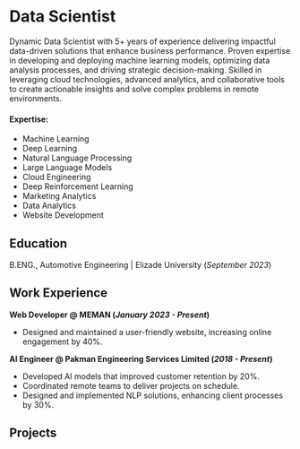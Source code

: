 # Data Scientist
Dynamic Data Scientist with 5+ years of experience delivering impactful data-driven solutions that enhance business performance. Proven expertise in developing and deploying machine learning models, optimizing data analysis processes, and driving strategic decision-making. Skilled in leveraging cloud technologies, advanced analytics, and collaborative tools to create actionable insights and solve complex problems in remote environments.

#### Expertise: 
- Machine Learning
- Deep Learning
- Natural Language Processing
- Large Language Models
- Cloud Engineering
- Deep Reinforcement Learning
- Marketing Analytics
- Data Analytics
- Website Development

## Education
B.ENG., Automotive Engineering | Elizade University (_September 2023_)								       		

## Work Experience
**Web Developer @ MEMAN (_January 2023 - Present_)**
- Designed and maintained a user-friendly website, increasing online engagement by 40%.

**AI Engineer @ Pakman Engineering Services Limited (_2018 - Present_)**
- Developed AI models that improved customer retention by 20%.
- Coordinated remote teams to deliver projects on schedule.
- Designed and implemented NLP solutions, enhancing client processes by 30%.

## Projects
<!-- ### Data-Driven EEG Band Discovery with Decision Trees
[Publication](https://www.mdpi.com/1424-8220/22/8/3048)

Developed objective strategy for discovering optimal EEG bands based on signal power spectra using **Python**. This data-driven approach led to better characterization of the underlying power spectrum by identifying bands that outperformed the more commonly used band boundaries by a factor of two. The proposed method provides a fully automated and flexible approach to capturing key signal components and possibly discovering new indices of brain activity.

![EEG Band Discovery](/assets/img/eeg_band_discovery.jpeg)

### Decoding Physical and Cognitive Impacts of Particulate Matter Concentrations at Ultra-Fine Scales
[Publication](https://www.mdpi.com/1424-8220/22/11/4240)

Used **Matlab** to train over 100 machine learning models which estimated particulate matter concentrations based on a suite of over 300 biometric variables. We found biometric variables can be used to accurately estimate particulate matter concentrations at ultra-fine spatial scales with high fidelity (r2 = 0.91) and that smaller particles are better estimated than larger ones. Inferring environmental conditions solely from biometric measurements allows us to disentangle key interactions between the environment and the body.

![Bike Study](/assets/img/bike_study.jpeg)-->
